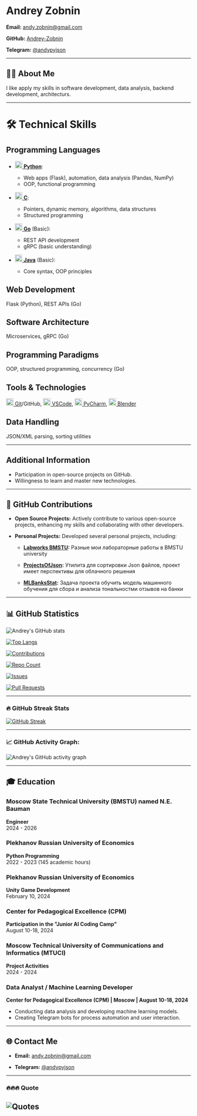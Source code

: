 # Andrey Zobnin


**Email:** [andy.zobnin@gmail.com](mailto:andy.zobnin@gmail.com)  

**GitHub:** [Andrey-Zobnin](https://github.com/Andrey-Zobnin)  

**Telegram:** [@andypyjson](https://t.me/andypyjson)  

---


## 👨‍💻 About Me 
I like apply my skills in software development, data analysis, backend development, architecturs.

---

# 🛠️ Technical Skills  

## Programming Languages  
- [<img src="https://cdn.jsdelivr.net/gh/devicons/devicon/icons/python/python-original.svg" width="20" height="20" alt="Python"/> **Python**](https://www.python.org/):
  - Web apps (Flask), automation, data analysis (Pandas, NumPy)  
  - OOP, functional programming  

- [<img src="https://cdn.jsdelivr.net/gh/devicons/devicon/icons/c/c-original.svg" width="20" height="20" alt="C"/> **C**](https://en.wikipedia.org/wiki/C_(programming_language)):
  - Pointers, dynamic memory, algorithms, data structures  
  - Structured programming  

- [<img src="https://cdn.jsdelivr.net/gh/devicons/devicon/icons/go/go-original.svg" width="20" height="20" alt="Go"/> **Go**](https://go.dev/) (Basic):
  - REST API development  
  - gRPC (basic understanding)  

- [<img src="https://cdn.jsdelivr.net/gh/devicons/devicon/icons/java/java-original.svg" width="20" height="20" alt="Java"/> **Java**](https://www.java.com/) (Basic):
  - Core syntax, OOP principles  

## Web Development  
Flask (Python), REST APIs (Go)  

## Software Architecture  
Microservices, gRPC (Go)  

## Programming Paradigms  
OOP, structured programming, concurrency (Go)  

## Tools & Technologies  
[<img src="https://cdn.jsdelivr.net/gh/devicons/devicon/icons/git/git-original.svg" width="20" height="20" alt="Git"/> Git](https://git-scm.com/)/GitHub, 
[<img src="https://cdn.jsdelivr.net/gh/devicons/devicon/icons/vscode/vscode-original.svg" width="20" height="20" alt="VSCode"/> VSCode](https://code.visualstudio.com/), 
[<img src="https://cdn.jsdelivr.net/gh/devicons/devicon/icons/pycharm/pycharm-original.svg" width="20" height="20" alt="PyCharm"/> PyCharm](https://www.jetbrains.com/pycharm/), 
[<img src="https://cdn.jsdelivr.net/gh/devicons/devicon/icons/blender/blender-original.svg" width="20" height="20" alt="Blender"/> Blender](https://www.blender.org/)  

## Data Handling  
JSON/XML parsing, sorting utilities  

---  

## Additional Information  

- Participation in open-source projects on GitHub.  
- Willingness to learn and master new technologies.

---


## 🌟 GitHub Contributions  

- **Open Source Projects:** Actively contribute to various open-source projects, enhancing my skills and collaborating with other developers.  

- **Personal Projects:** Developed several personal projects, including:

  - **[Labworks BMSTU](https://github.com/Andrey-Zobnin/fmsh_lab):** Разные мои лабораторные работы в BMSTU university
  - **[ProjectsOfJson](https://github.com/Andrey-Zobnin/ProjectOfJson):** Утилита для сортировки Json файлов, проект имеет перспективы для облачного решения

  - **[MLBanksStat](https://github.com/Andrey-Zobnin/MLbanks):** Задача проекта обучить модель машинного обучения для сбора и анализа тональностми отзывов на банки



---

## 📊 GitHub Statistics  

![Andrey's GitHub stats](https://github-readme-stats.vercel.app/api?username=Andrey-Zobnin&theme=cobalt&show_icons=true)  

[![Top Langs](https://github-readme-stats.vercel.app/api/top-langs/?username=Andrey-Zobnin&layout=compact)](https://github.com/Andrey-Zobnin)

[![Contributions](https://github-readme-streak-stats.herokuapp.com/?user=Andrey-Zobnin&theme=cobalt)](https://git.io/streak-stats)  

[![Repo Count](https://badges.pufler.dev/repos/Andrey-Zobnin)](https://github.com/Andrey-Zobnin?tab=repositories)  

[![Issues](https://img.shields.io/github/issues/Andrey-Zobnin?style=flat-square)](https://github.com/Andrey-Zobnin?tab=issues)  

[![Pull Requests](https://img.shields.io/github/issues-pr/Andrey-Zobnin?style=flat-square)](https://github.com/Andrey-Zobnin?tab=pulls)  

---

### 🔥 GitHub Streak Stats

[![GitHub Streak](https://github-readme-streak-stats.herokuapp.com/?user=Andrey-Zobnin&theme=dark)](https://git.io/streak-stats)

---
### 📈 GitHub Activity Graph:

![Andrey's GitHub activity graph](https://activity-graph.herokuapp.com/graph?username=Andrey-Zobnin&theme=react-dark)

---

## 🎓 Education

### Moscow State Technical University (BMSTU) named N.E. Bauman  
**Engineer**  
2024 - 2026  

### Plekhanov Russian University of Economics  
**Python Programming**  
2022 - 2023 (145 academic hours)  

### Plekhanov Russian University of Economics  
**Unity Game Development**  
February 10, 2024  

### Center for Pedagogical Excellence (CPM)  
**Participation in the "Junior AI Coding Camp"**  
August 10-18, 2024  

### Moscow Technical University of Communications and Informatics (MTUCI)  
**Project Activities**  
2024 - 2024  



### Data Analyst / Machine Learning Developer  
**Center for Pedagogical Excellence (CPM) | Moscow | August 10-18, 2024**  

- Conducting data analysis and developing machine learning models.  
- Creating Telegram bots for process automation and user interaction.  

---

## 🌐 Contact Me  

- **Email:** [andy.zobnin@gmail.com](mailto:andy.zobnin@gmail.com)  

- **Telegram:** [@andypyjson](https://t.me/andypyjson)  


---
### 🔥🔥🔥 Quote

![Quotes](https://quotes-github-readme.vercel.app/api?type=horizontal&theme=dark)
---
